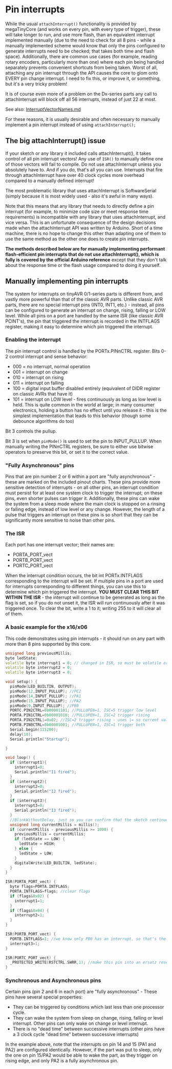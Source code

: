 # Pin interrupts
While the usual `attachInterrupt()` functionality is provided by megaTinyCore (and works on every pin, with every type of trigger), these will take longer to run, and use more flash, than an equivalent interrupt implemented manually (due to the need to check for all 8 pins - while a manually implemented scheme would know that only the pins configured to generate interrupts need to be checked; that takes both time and flash space). Additionally, there are common use cases (for example, reading rotary encoders, particularly more than one) where each pin being handled separately prevents convenient shortcuts from being taken. Worst of all, attaching any pin interrupt through the API causes the core to glom onto EVERY pin change interrupt. I need to fix this, or improve it, or something, but it's a very tricky problem!

It is of course even more of a problem on the Dx-series parts any call to attachInterrupt will block off all 56 interrupts, instead of just 22 at most.

See also: [InterruptVectorNames.md](InterruptVectorNames.md)

For these reasons, it is usually desirable and often necessary to manually implement a pin interrupt instead of using `attachInterrupt();`

## The big attachInterrupt() issue
If your sketch or any library it included calls attachInterrupt(), it takes control of all pin interrupt vectors! Any use of `ISR()` to manually define one of those vectors will fail to compile. Do not use attachInterrupt unless you absolutely have to. And if you do, that's all you can use. Interrupts that fire through attachInterrupt have over 40 clock cycles more overhead compared to a manually defined interrupt!

The most problematic library that uses attachInterrupt is SoftwareSerial (simply because it is most widely used - also it's awful in many ways).

Note that this means that any library that needs to directly define a pin interrupt (for example, to minimize code size or meet response time requirements) is incompatible with any library that uses attachInterrupt, and vice versa. This is an unfortunate consequence of the design decisions made when the attachInterrupt API was written by Arduino. Short of a time machine, there is no hope to change this other than adapting one of them to use the same method as the other one does to create pin interrupts.

**The methods described below are for manually implementing performant flash-efficient pin interrupts that do not use attachInterrupt(), which is fully is covered by the official Arduino reference** except that they don't talk about the response time or the flash usage compared to doing it yourself.

## Manually implementing pin interrupts
The system for interrupts on tinyAVR 0/1-series parts is different from, and vastly more powerful than that of the classic AVR parts. Unlike classic AVR parts, there are no special interrupt pins (INT0, INT1, etc.) - instead, all pins can be configured to generate an interrupt on change, rising, falling or LOW level. While all pins on a port are handled by the same ISR (like classic AVR PCINT's), the pin that triggered the interrupt is recorded in the INTFLAGS register, making it easy to determine which pin triggered the interrupt.

### Enabling the interrupt
The pin interrupt control is handled by the PORTx.PINnCTRL register.
Bits 0-2 control interrupt and sense behavior:

* 000 = no interrupt, normal operation
* 001 = interrupt on change
* 010 = interrupt on rising
* 011 = interrupt on falling
* 100 = digital input buffer disabled entirely (equivalent of DIDR register on classic AVRs that have it)
* 101 = interrupt on LOW level - fires continuously as long as low level is held. This is quite common in the world at large; in many consumer electronics, holding a button has no effect until you release it - this is the simplest implementation that leads to this behavior (though some debounce algorithms do too)

Bit 3 controls the pullup.

Bit 3 is set when `pinMode()` is used to set the pin to INPUT_PULLUP. When manually writing the PINnCTRL registers, be sure to either use bitwise operators to preserve this bit, or set it to the correct value.

### "Fully Asynchronous" pins
Pins that are pin number 2 or 6 within a port are "fully asynchronous" - these are marked on the included pinout charts. These pins provide more sensitive detection of interrupts - on all other pins, an interrupt condition must persist for at least one system clock to trigger the interrupt; on these pins, even shorter pulses can trigger it. Additionally, these pins can wake the system from a sleep mode where the main clock is stopped on a rinsing or falling edge, instead of low level or any change. However, the length of a pulse that triggers an interrupt on these pins is so short that they can be significantly more sensitive to noise than other pins.

### The ISR
Each port has one interrupt vector; their names are:

* PORTA_PORT_vect
* PORTB_PORT_vect
* PORTC_PORT_vect

When the interrupt condition occurs, the bit int PORTx.INTFLAGS corresponding to the interrupt will be set. If multiple pins in a port are used for interrupts corresponding to different things, you can use this to determine which pin triggered the interrupt. **YOU MUST CLEAR THIS BIT WITHIN THE ISR** - the interrupt will continue to be generated as long as the flag is set, so if you do not unset it, the ISR will run continuously after it was triggered once. To clear the bit, write a 1 to it; writing 255 to it will clear all of them.

### A basic example for the x16/x06
This code demonstrates using pin interrupts - it should run on any part with more than 8 pins supported by this core.
```cpp
unsigned long previousMillis;
byte ledState;
volatile byte interrupt1 = 0; // changed in ISR, so must be volatile or compiker will optimize it away.
volatile byte interrupt2 = 0;
volatile byte interrupt3 = 0;

void setup() {
  pinMode(LED_BUILTIN, OUTPUT);
  pinMode(12,INPUT_PULLUP); //PC2
  pinMode(14,INPUT_PULLUP); //PA1
  pinMode(15,INPUT_PULLUP); //PA2
  pinMode(9,INPUT_PULLUP); //PB0
  PORTC.PIN2CTRL=0b00001101; //PULLUPEN=1, ISC=5 trigger low level
  PORTA.PIN1CTRL=0b00001010; //PULLUPEN=1, ISC=2 trigger rising
  PORTA.PIN2CTRL|=0x02; //ISC=2 trigger rising - uses |= so current value of PULLUPEN is preserved
  PORTB.PIN0CTRL=0b00001001; //PULLUPEN=1, ISC=1 trigger both
  Serial.begin(115200);
  delay(10);
  Serial.println("Startup");

}

void loop() {
  if (interrupt1){
    interrupt1=0;
    Serial.println("I1 fired");
  }
  if (interrupt2){
    interrupt2=0;
    Serial.println("I2 fired");
  }
  if (interrupt3){
    interrupt3=0;
    Serial.println("I3 fired");
  }
  //BlinkWithoutDelay, just so you can confirm that the sketch continues to run.
  unsigned long currentMillis = millis();
  if (currentMillis - previousMillis >= 1000) {
    previousMillis = currentMillis;
    if (ledState == LOW) {
      ledState = HIGH;
    } else {
      ledState = LOW;
    }
    digitalWrite(LED_BUILTIN, ledState);
  }
}

ISR(PORTA_PORT_vect) {
  byte flags=PORTA.INTFLAGS;
  PORTA.INTFLAGS=flags; //clear flags
  if (flags&0x02) {
    interrupt1=1;
  }
  if (flags&0x04) {
    interrupt2=1;
  }
}

ISR(PORTB_PORT_vect) {
  PORTB.INTFLAGS=1; //we know only PB0 has an interrupt, so that's the only flag that could be set.
  interrupt3=1;
}

ISR(PORTC_PORT_vect) {
  _PROTECTED_WRITE(RSTCTRL.SWRR,1); //make this pin into an ersatz reset pin.
}
```

### Synchronous and Asynchronous pins
Certain pins (pin 2 and 6 in each port) are "fully asynchronous" - These pins have several special properties:
* They can be triggered by conditions which last less than one processor cycle.
* They can wake the system from sleep on change, rising, falling or level interrupt. Other pins can only wake on change or level interrupt.
* There is no "dead time" between successive interrupts (other pins have a 3 clock cycle "dead time" between successive interrupts)

In the example above, note that the interrupts on pin 14 and 15 (PA1 and PA2) are configured identically. However, if the part was put to sleep, only the one on pin 15/PA2 would be able to wake the part, as they trigger on rising edge, and only PA2 is a fully asynchronous pin.
